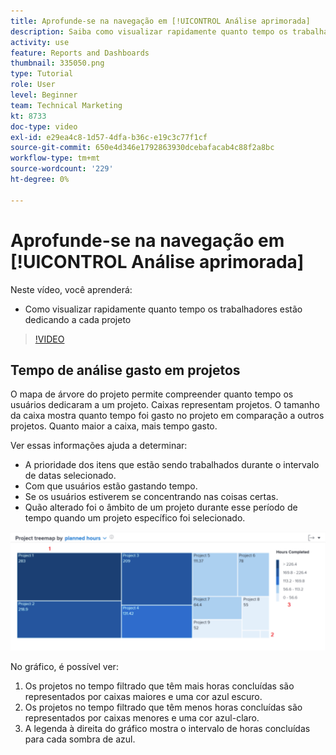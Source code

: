 ```yaml
---
title: Aprofunde-se na navegação em [!UICONTROL Análise aprimorada]
description: Saiba como visualizar rapidamente quanto tempo os trabalhadores estão se dedicando a cada projeto no Workfront.
activity: use
feature: Reports and Dashboards
thumbnail: 335050.png
type: Tutorial
role: User
level: Beginner
team: Technical Marketing
kt: 8733
doc-type: video
exl-id: e29ea4c8-1d57-4dfa-b36c-e19c3c77f1cf
source-git-commit: 650e4d346e1792863930dcebafacab4c88f2a8bc
workflow-type: tm+mt
source-wordcount: '229'
ht-degree: 0%

---
```


# Aprofunde-se na navegação em [!UICONTROL Análise aprimorada]

Neste vídeo, você aprenderá:

* Como visualizar rapidamente quanto tempo os trabalhadores estão dedicando a cada projeto

>[!VIDEO](https://video.tv.adobe.com/v/335050/?quality=12&learn=on)

## Tempo de análise gasto em projetos

O mapa de árvore do projeto permite compreender quanto tempo os usuários dedicaram a um projeto. Caixas representam projetos. O tamanho da caixa mostra quanto tempo foi gasto no projeto em comparação a outros projetos. Quanto maior a caixa, mais tempo gasto.

Ver essas informações ajuda a determinar:

* A prioridade dos itens que estão sendo trabalhados durante o intervalo de datas selecionado.
* Com que usuários estão gastando tempo.
* Se os usuários estiverem se concentrando nas coisas certas.
* Quão alterado foi o âmbito de um projeto durante esse período de tempo quando um projeto específico foi selecionado.

![Uma imagem que mostra um mapa de árvore do projeto com números nas áreas descritas nas marcações abaixo](assets/section-2-7.png)

No gráfico, é possível ver:

1. Os projetos no tempo filtrado que têm mais horas concluídas são representados por caixas maiores e uma cor azul escuro.
1. Os projetos no tempo filtrado que têm menos horas concluídas são representados por caixas menores e uma cor azul-claro.
1. A legenda à direita do gráfico mostra o intervalo de horas concluídas para cada sombra de azul.

